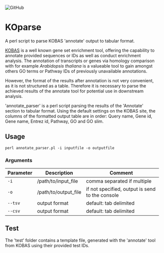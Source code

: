 ![GitHub](https://img.shields.io/github/license/mschemmel/KOparse)

# KOparse
A perl script to parse KOBAS 'annotate' output to tabular format.

[KOBAS](http://kobas.cbi.pku.edu.cn/kobas3) is a well known gene set enrichment tool,  offering the capability to annotate provided sequences or IDs as well as conduct enrichment analysis.
The annotation of transcripts or genes via homology comparison with for example _Arabidopsis thaliana_ is a valueable tool to gain amongst others GO terms or Pathway IDs of previously unavailable annotations.

However, the format of the results after annotation is not very convenient, as it is not structured as a table. Therefore it is necessary to parse the achieved results of the annotate tool for potential use in downstream analysis.

'annotate_parser' is a perl script parsing the results of the 'Annotate' section to tabular format.
Using the default settings on the KOBAS site, the columns of the formatted output table are in
order: Query name, Gene id, Gene name, Entrez id, Pathway, GO and GO slim.

## Usage
```
perl annotate_parser.pl -i inputfile -o outputfile
```

### Arguments
| Parameter | Description | Comment |
| --------- | ----------- | ------- |
| `-i` | /path/to/input_file | comma separated if multiple |
| `-o` | /path/to/output_file | if not specified, output is send to the console |
| `--tsv` | output format | default: tab delimited |
| `--csv` | output format | default: tab delimited |

## Test
The 'test' folder contains a template file, generated with the 'annotate' tool from KOBAS using their provided test IDs. 
